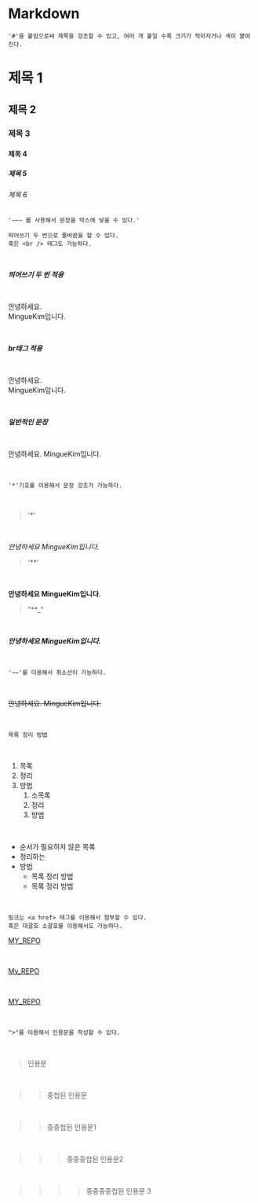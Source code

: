 # Markdown
~~~
'#'을 붙임으로써 제목을 강조할 수 있고, 여러 개 붙일 수록 크기가 작아지거나 색이 옅어진다.
~~~
# 제목 1
## 제목 2
### 제목 3
#### 제목 4
##### 제목 5
###### 제목 6

~~~
'~~~ 를 사용해서 문장을 박스에 넣을 수 있다.'
~~~


~~~
띄어쓰기 두 번으로 줄바꿈을 할 수 있다.
혹은 <br /> 태그도 가능하다.
~~~

<br />

**_띄어쓰기 두 번 적용_**

<br />

안녕하세요.  
MingueKim입니다.

<br />

**_br태그 적용_**

<br />

안녕하세요.<br />
MingueKim입니다.

<br />

**_일반적인 문장_**

<br />

안녕하세요. 
MingueKim입니다.

<br />

~~~
'*'기호를 이용해서 문장 강조가 가능하다. 
~~~

<br />

> '*'

<br />

*안녕하세요 MingueKim입니다.*

> '**'

<br />

**안녕하세요 MingueKim입니다.**

> "**_"

<br />

**_안녕하세요 MingueKim입니다._**

<br />

~~~
'~~'를 이용해서 취소선이 가능하다.
~~~

<br />

~~안녕하세요. MingueKim입니다.~~

<br />

~~~
목록 정리 방법
~~~

<br />

1. 목록
2. 정리
3. 방법
	1. 소목록
	2. 정리
	3. 방법

<br />

- 순서가 필요하지 않은 목록
- 정리하는 
- 방법
	- 목록 정리 방법
	- 목록 정리 방법

<br />

~~~
링크는 <a href> 태그를 이용해서 첨부할 수 있다.
혹은 대괄호 소괄호를 이용해서도 가능하다.
~~~

<a href="https://github.com/MingueKim?tab=repositories" title="MingueKim Repository">MY_REPO</a>

<br />

[My_REPO](https://github.com/MingueKim?tab=repositories) 

<br />

[MY_REPO](https://github.com/MingueKim?tab=repositories "MYREPO로 이동")

<br />

~~~
">"를 이용해서 인용문을 작성할 수 있다.
~~~
<br />

> 인용문

<br />

>> 중첩된 인용문  

<br />

>> 중중첩된 인용문1  

<br />

>>> 중중중첩된 인용문2  

<br />

>>>> 중중중중첩된 인용문 3

<br />



